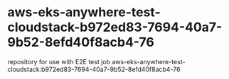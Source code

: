 # aws-eks-anywhere-test-cloudstack-b972ed83-7694-40a7-9b52-8efd40f8acb4-76
repository for use with E2E test job aws-eks-anywhere-test-cloudstack:b972ed83-7694-40a7-9b52-8efd40f8acb4-76

